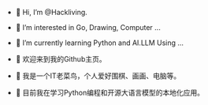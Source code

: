 - 👋 Hi, I’m @Hackliving.
- 👀 I’m interested in Go, Drawing, Computer ...
- 🌱 I’m currently learning Python and AI.LLM Using ...

- 👋 欢迎来到我的Github主页。
- 👀 我是一个IT老菜鸟，个人爱好围棋、画画、电脑等。
- 🌱 目前我在学习Python编程和开源大语言模型的本地化应用。

<!---
Hackliving/Hackliving is a ✨ special ✨ repository because its `README.md` (this file) appears on your GitHub profile.
You can click the Preview link to take a look at your changes.
--->
